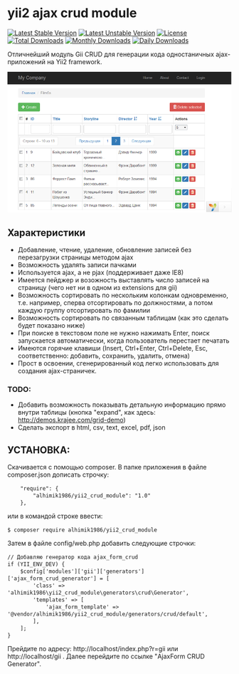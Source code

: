 # yii2 ajax crud module

[![Latest Stable Version](https://poser.pugx.org/alhimik1986/yii2_crud_module/v/stable)](https://packagist.org/packages/alhimik1986/yii2_crud_module)
[![Latest Unstable Version](https://poser.pugx.org/alhimik1986/yii2_crud_module/v/unstable)](https://packagist.org/packages/alhimik1986/yii2_crud_module)
[![License](https://poser.pugx.org/alhimik1986/yii2_crud_module/license)](https://packagist.org/packages/alhimik1986/yii2_crud_module)
[![Total Downloads](https://poser.pugx.org/alhimik1986/yii2_crud_module/downloads)](https://packagist.org/packages/alhimik1986/yii2_crud_module)
[![Monthly Downloads](https://poser.pugx.org/alhimik1986/yii2_crud_module/d/monthly)](https://packagist.org/packages/alhimik1986/yii2_crud_module)
[![Daily Downloads](https://poser.pugx.org/alhimik1986/yii2_crud_module/d/daily)](https://packagist.org/packages/alhimik1986/yii2_crud_module)

Отличнейший модуль Gii CRUD для генерации кода одностаничных ajax-приложений на Yii2 framework.

![Yii2AjaxCrud Screenshot](https://raw.githubusercontent.com/alhimik1986/yii2_crud_module/master/screenshot.png)

## Характеристики
- Добавление, чтение, удаление, обновление записей без перезагрузки страницы методом ajax
- Возможность удалять записи пачками
- Используется ajax, а не pjax (поддерживает даже IE8)
- Имеется пейджер и возожность выставлять число записей на страницу (чего нет ни в одном из extensions для gii)
- Возможность сортировать по нескольким колонкам одновременно, т.е. например, сперва отсортировать по должностями, а потом каждую группу 
отсортировать по фамилии
- Возможность сортировать по связанным таблицам (как это сделать будет показано ниже)
- При поиске в текстовом поле не нужно нажимать Enter, поиск запускается автоматически, когда пользователь перестает печатать
- Имеются горячие клавиши (Insert, Ctrl+Enter, Ctrl+Delete, Esc, соответственно: добавить, сохранить, удалить, отмена)
- Прост в освоении, сгенерированный код легко использовать для создания ajax-страничек.

### TODO:
- Добавить возможность показывать детальную информацию прямо внутри таблицы (кнопка "expand", как здесь: http://demos.krajee.com/grid-demo)
- Сделать экспорт в html, csv, text, excel, pdf, json

## УСТАНОВКА:

Скачивается с помощью composer. В папке приложения в файле composer.json дописать строчку:
```
    "require": {
		"alhimik1986/yii2_crud_module": "1.0"
    },
```
или в командой строке ввести:
```
$ composer require alhimik1986/yii2_crud_module
```
Затем в файле config/web.php добавить следующие строчки:
```
// Добавляю генератор кода ajax_form_crud
if (YII_ENV_DEV) {
	$config['modules']['gii']['generators']['ajax_form_crud_generator'] = [
		'class' => 'alhimik1986\yii2_crud_module\generators\crud\Generator',
		'templates' => [
			'ajax_form_template' => '@vendor/alhimik1986/yii2_crud_module/generators/crud/default',
		],
	];
}
```
Прейдите по адресу: http://localhost/index.php?r=gii или http://localhost/gii . Далее перейдите по ссылке "AjaxForm CRUD Generator".

